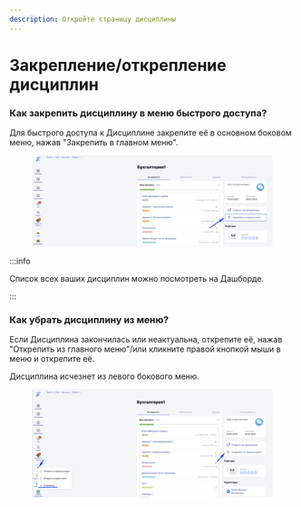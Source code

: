 ```yaml
---
description: Откройте страницу дисциплины
---
```


# Закрепление/открепление дисциплин

### Как закрепить дисциплину в меню быстрого доступа?

Для быстрого доступа к Дисциплине закрепите её в основном боковом меню, нажав "Закрепить в главном меню".&#x20;

<figure><img src=".gitbook/assets/image (102).png" alt=""><figcaption></figcaption></figure>

:::info

Список всех ваших дисциплин можно посмотреть на Дашборде.

:::

### Как убрать дисциплину из меню?

Если Дисциплина закончилась или неактуальна, открепите её, нажав "Открепить из главного меню"/или кликните правой кнопкой мыши в меню и открепите её.&#x20;

Дисциплина исчезнет из левого бокового меню.

<figure><img src=".gitbook/assets/image (103).png" alt=""><figcaption></figcaption></figure>
